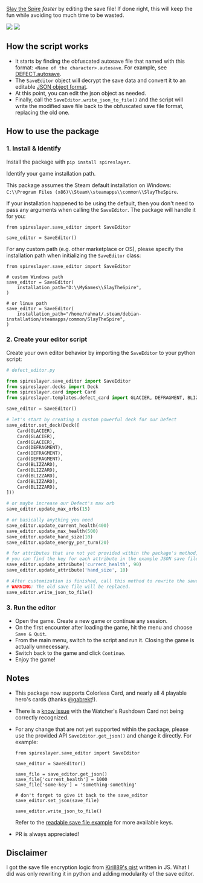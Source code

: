 [Slay the Spire](https://store.steampowered.com/app/646570/Slay_the_Spire/) _faster_ by editing the save file! If done right, this will keep the fun while avoiding 
too much time to be wasted.

![](assets/result-2.jpg)
![](assets/result-1.jpg)

## How the script works
- It starts by finding the obfuscated autosave file that named with this format: `<Name of the character>.autosave`. For example, see [DEFECT.autosave](example/DEFECT.autosave).
- The `SaveEditor` object will decrypt the save data and convert it to an editable [JSON object format](example/readable_save_file.json).
- At this point, you can edit the json object as needed.
- Finally, call the `SaveEditor.write_json_to_file()` and the script will write the modified save file back to the obfuscated save file format, replacing the old one.

## How to use the package

### 1. Install & Identify

Install the package with `pip install spireslayer`.

Identify your game installation path.

This package assumes the Steam default installation on Windows: `C:\\Program Files (x86)\\Steam\\steamapps\\common\\SlayTheSpire`.

If your installation happened to be using the default, then you don't need to pass any arguments when calling the `SaveEditor`. 
The package will handle it for you:

```python3
from spireslayer.save_editor import SaveEditor

save_editor = SaveEditor()
```

For any custom path (e.g. other marketplace or OS), please specify the installation path when initializing the `SaveEditor` class:

```python3
from spireslayer.save_editor import SaveEditor

# custom Windows path
save_editor = SaveEditor(
    installation_path="D:\\MyGames\\SlayTheSpire",
)

# or linux path
save_editor = SaveEditor(
    installation_path="/home/rahmat/.steam/debian-installation/steamapps/common/SlayTheSpire",
)
```

### 2. Create your editor script

Create your own editor behavior by importing the `SaveEditor` to your python script:

```python
# defect_editor.py

from spireslayer.save_editor import SaveEditor
from spireslayer.decks import Deck
from spireslayer.card import Card
from spireslayer.templates.defect_card import GLACIER, DEFRAGMENT, BLIZZARD

save_editor = SaveEditor()

# let's start by creating a custom powerful deck for our Defect
save_editor.set_deck(Deck([
    Card(GLACIER),
    Card(GLACIER),
    Card(GLACIER),
    Card(DEFRAGMENT),
    Card(DEFRAGMENT),
    Card(DEFRAGMENT),
    Card(BLIZZARD),
    Card(BLIZZARD),
    Card(BLIZZARD),
    Card(BLIZZARD),
    Card(BLIZZARD),
]))

# or maybe increase our Defect's max orb
save_editor.update_max_orbs(15)

# or basically anything you need
save_editor.update_current_health(400)
save_editor.update_max_health(500)
save_editor.update_hand_size(10)
save_editor.update_energy_per_turn(20)

# for attributes that are not yet provided within the package's method, you can use the generic update_attribute method
# you can find the key for each attribute in the example JSON save file provided in this project
save_editor.update_attribute('current_health', 90)
save_editor.update_attribute('hand_size', 10)

# After customization is finished, call this method to rewrite the save data back to the original place.
# WARNING: The old save file will be replaced.
save_editor.write_json_to_file()
```

### 3. Run the editor

- Open the game. Create a new game or continue any session. 
- On the first encounter after loading the game, hit the menu and choose `Save & Quit`.
- From the main menu, switch to the script and run it. Closing the game is actually unnecessary.
- Switch back to the game and click `Continue`. 
- Enjoy the game!

## Notes
- This package now supports Colorless Card, and nearly all 4 playable hero's cards (thanks [@gabrekt](https://github.com/gabrekt)!).
- There is a [know issue](https://github.com/rahmatnazali/spireslayer/issues/13) with the Watcher's Rushdown Card not being correctly recognized.
- For any change that are not yet supported within the package, please use the provided API `SaveEditor.get_json()` and 
change it directly.
For example:

    ```python3
    from spireslayer.save_editor import SaveEditor
    
    save_editor = SaveEditor()
    
    save_file = save_editor.get_json()
    save_file['current_health'] = 1000
    save_file['some-key'] = 'something-something'
    
    # don't forget to give it back to the save_editor
    save_editor.set_json(save_file)
    
    save_editor.write_json_to_file()
    ```

    Refer to the [readable save file example](example/readable_save_file.json) for more available keys.

- PR is always appreciated!

## Disclaimer

I got the save file encryption logic from [Kirill89's gist](https://gist.github.com/Kirill89/514edad0ac80af7dfc036871ccf0f877) written in JS. 
What I did was only rewriting it in python and adding modularity of the save editor.
